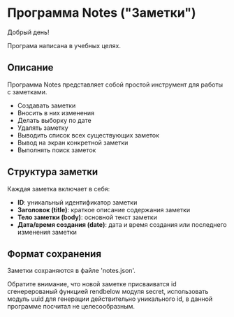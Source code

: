 # Программа Notes ("Заметки")

Добрый день!

Програма написана в учебных целях.

## Описание

Программа Notes представляет собой простой инструмент для работы с заметками. 
- Создавать заметки
- Вносить в них изменения
- Делать выборку по дате
- Удалять заметку
- Выводить список всех существующих заметок
- Вывод на экран конкретной заметки
- Выполнять поиск заметок


## Структура заметки

Каждая заметка включает в себя:

- **ID**: уникальный идентификатор заметки
- **Заголовок (title)**: краткое описание содержания заметки
- **Тело заметки (body)**: основной текст заметки
- **Дата/время создания (date)**: дата и время создания или последнего изменения заметки

## Формат сохранения

Заметки сохраняются в файле 'notes.json'.

Обратите внимание, что новой заметке присваиватся id сгенерерованый функцией rendbelow модуля secret, использовать модуль uuid для генерации действительно уникального id, в данной программе посчитал не целесообразным.